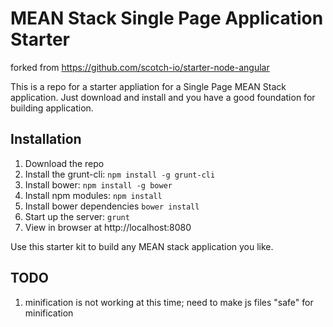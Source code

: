 # MEAN Stack Single Page Application Starter 
forked from https://github.com/scotch-io/starter-node-angular

This is a repo for a starter appliation for a Single Page MEAN Stack application. Just download and install and you have a good foundation for building application. 

## Installation
1. Download the repo
1. Install the grunt-cli: `npm install -g grunt-cli`
1. Install bower: `npm install -g bower`
1. Install npm modules: `npm install`
1. Install bower dependencies `bower install`
1. Start up the server: `grunt`
1. View in browser at http://localhost:8080

Use this starter kit to build any MEAN stack application you like.

## TODO
1. minification is not working at this time; need to make js files "safe" for minification
